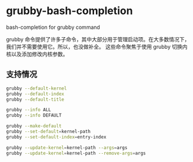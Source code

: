 # grubby-bash-completion
bash-completion for grubby command

grubby 命令提供了许多子命令，其中大部分用于管理启动项。在大多数情况下，我们并不需要使用它。所以，也没做补全。
这些命令聚焦于使用 grubby 切换内核以及添加修改内核参数。

## 支持情况
```bash
grubby --default-kernel
grubby --default-index
grubby --default-title

grubby --info ALL
grubby --info DEFAULT

grubby --make-default
grubby --set-default=kernel-path
grubby --set-default-index=entry-index

grubby --update-kernel=kernel-path --args=args
grubby --update-kernel=kernel-path --remove-args=args
```
